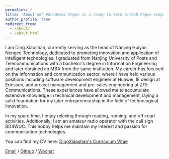 ```yaml
---
permalink: /
title: "About me" #Academic Pages is a ready-to-fork GitHub Pages template for academic personal websites
author_profile: true
redirect_from: 
  - /about/
  - /about.html
---
```


I am Ding Xiaoshan, currently serving as the head of Nanjing Huiyan Nengce Technology, dedicated to promoting innovation and application of intelligent technologies. I graduated from Nanjing University of Posts and Telecommunications with a bachelor's degree in Information Engineering and later obtained an MBA from the same institution. My career has focused on the information and communication sector, where I have held various positions including software development engineer at Huawei, IE design at Ericsson, and project management and pre-sales engineering at ZTE Communications. These experiences have allowed me to accumulate extensive knowledge in technical development and management, laying a solid foundation for my later entrepreneurship in the field of technological innovation.

In my spare time, I enjoy relaxing through reading, running, and off-road activities. Additionally, I am an amateur radio operator with the call sign BD4WUC. This hobby helps me maintain my interest and passion for communication technologies.

You can find my CV here: [DingXiaoshan's Curriculum Vitae](../assets/Curriculum_Vitae.pdf)

[Email](mailto:1319115709@njupt.edu.cn) / [Github](https://github.com/HelloWorldAGI) / [Wechat](../images/wechat.jpg)

